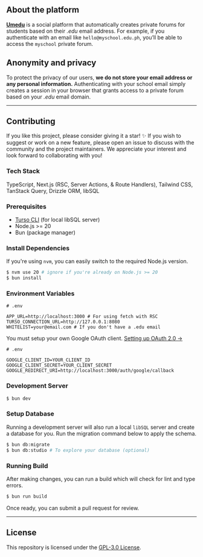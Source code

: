 ## About the platform
**[Umedu](https://umedu.omsimos.com)** is a social platform that automatically creates private forums for students based on their _.edu_ email address. For example, if you authenticate with an email like `hello@myschool.edu.ph`, you’ll be able to access the `myschool` private forum.

## Anonymity and privacy

To protect the privacy of our users, **we do not store your email address or any personal information.** Authenticating with your school email simply creates a session in your browser that grants access to a private forum based on your _.edu_ email domain.

---

## Contributing

If you like this project, please consider giving it a star! ✨ If you wish to suggest or work on a new feature, please open an issue to discuss with the community and the project maintainers. We appreciate your interest and look forward to collaborating with you!

### Tech Stack

TypeScript, Next.js (RSC, Server Actions, & Route Handlers), Tailwind CSS, TanStack Query, Drizzle ORM, libSQL

### Prerequisites

- [Turso CLI](https://docs.turso.tech/cli/installation) (for local libSQL server)
- Node.js >= 20
- Bun (package manager)

### Install Dependencies

If you're using `nvm`, you can easily switch to the required Node.js version.
```sh
$ nvm use 20 # ignore if you're already on Node.js >= 20
$ bun install
```

### Environment Variables
```env
# .env

APP_URL=http://localhost:3000 # For using fetch with RSC
TURSO_CONNECTION_URL=http://127.0.0.1:8080
WHITELIST=your@email.com # If you don't have a .edu email
```

You must setup your own Google OAuth client. [Setting up OAuth 2.0 &rarr;](https://support.google.com/cloud/answer/6158849)
```env
# .env

GOOGLE_CLIENT_ID=YOUR_CLIENT_ID
GOOGLE_CLIENT_SECRET=YOUR_CLIENT_SECRET
GOOGLE_REDIRECT_URI=http://localhost:3000/auth/google/callback
```

### Development Server
```sh
$ bun dev
```

### Setup Database
Running a development server will also run a local `libSQL` server and create a database for you. Run the migration command below to apply the schema.
```sh
$ bun db:migrate
$ bun db:studio # To explore your database (optional)
```

### Running Build
After making changes, you can run a build which will check for lint and type errors.
```sh
$ bun run build
```

Once ready, you can submit a pull request for review.

---

## License
This repository is licensed under the [GPL-3.0 License](https://github.com/joshxfi/umedu/blob/main/LICENSE).
